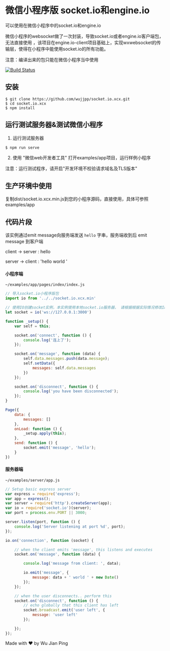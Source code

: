 # 微信小程序版 socket.io和engine.io

可以使用在微信小程序中的socket.io和engine.io

微信小程序的websocket做了一次封装，导致socket.io或者engine.io客户端包，无法直接使用
，该项目在engine.io-client项目基础上，实现wxwebsocket的传输层，使得在小程序中能使用socket.io的所有功能。

注意：编译出来的包只能在微信小程序当中使用

[![Build Status](https://travis-ci.org/wujjpp/socket.io.xcx.svg?branch=master)](https://travis-ci.org/wujjpp/socket.io.xcx)

## 安装

```shell
$ git clone https://github.com/wujjpp/socket.io.xcx.git
$ cd socket.io.xcx
$ npm install
```

## 运行测试服务器&测试微信小程序

1.  运行测试服务器

```shell
$ npm run serve
```

2.  使用 "微信web开发者工具" 打开examples/app项目，运行样例小程序

注意：运行测试程序，请开启"开发环境不校验请求域名及TLS版本"

## 生产环境中使用

复制dist/socket.io.xcx.min.js到您的小程序源码，直接使用，具体可参照examples/app

## 代码片段

该实例通过emit message向服务端发送 `hello` 字串，服务端收到后 emit message 到客户端

client -> server : hello

server -> client : 'hello world <current time>'

#### 小程序端
`~/examples/app/pages/index/index.js`
```javascript
// 导入socket.io小程序版包
import io from '../../socket.io.xcx.min'

// 使用IO创建socket实例，本实例使用本地socket.io服务器， 请根据根据实际情况修改IP
let socket = io('ws://127.0.0.1:3000')

function _setup() {
    var self = this;

    socket.on('connect', function () {
        console.log('连上了');
    });

    socket.on('message', function (data) {
        self.data.messages.push(data.message);
        self.setData({
            messages: self.data.messages
        })
    });

    socket.on('disconnect', function () {
        console.log('you have been disconnected');
    });
}

Page({
    data: {
        messages: []
    },
    onLoad: function () {
        _setup.apply(this);
    },
    send: function () {
        socket.emit('message', 'hello');
    }
})
```

#### 服务器端
`~/examples/server/app.js`
```javascript
// Setup basic express server
var express = require('express');
var app = express();
var server = require('http').createServer(app);
var io = require('socket.io')(server);
var port = process.env.PORT || 3000;

server.listen(port, function () {
    console.log('Server listening at port %d', port);
});

io.on('connection', function (socket) {

    // when the client emits 'message', this listens and executes
    socket.on('message', function (data) {

        console.log('message from client: ', data);

        io.emit('message', {
            message: data + ' world ' + new Date()
        });
    });

    // when the user disconnects.. perform this
    socket.on('disconnect', function () {
        // echo globally that this client has left
        socket.broadcast.emit('user left', {
            message: 'user left'
        });

    });
});
```

Made with ♥ by Wu Jian Ping
